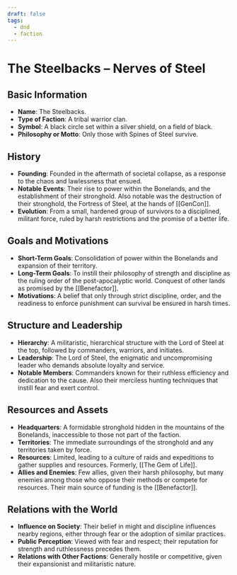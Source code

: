 ```yaml
---
draft: false
tags:
  - dnd
  - faction
---
```

# The Steelbacks – Nerves of Steel

## Basic Information
- **Name**: The Steelbacks.
- **Type of Faction**: A tribal warrior clan.
- **Symbol**: A black circle set within a silver shield, on a field of black.
- **Philosophy or Motto**: Only those with Spines of Steel survive.

## History
- **Founding**: Founded in the aftermath of societal collapse, as a response to the chaos and lawlessness that ensued.
- **Notable Events**: Their rise to power within the Bonelands, and the establishment of their stronghold. Also notable was the destruction of their stronghold, the Fortress of Steel, at the hands of [[GenCon]].
- **Evolution**: From a small, hardened group of survivors to a disciplined, militant force, ruled by harsh restrictions and the promise of a better life.

## Goals and Motivations
- **Short-Term Goals**: Consolidation of power within the Bonelands and expansion of their territory. 
- **Long-Term Goals**: To instill their philosophy of strength and discipline as the ruling order of the post-apocalyptic world. Conquest of other lands as promised by the [[Benefactor]].
- **Motivations**: A belief that only through strict discipline, order, and the readiness to enforce punishment can survival be ensured in harsh times.

## Structure and Leadership
- **Hierarchy**: A militaristic, hierarchical structure with the Lord of Steel at the top, followed by commanders, warriors, and initiates.
- **Leadership**: The Lord of Steel, the enigmatic and uncompromising leader who demands absolute loyalty and service.
- **Notable Members**: Commanders known for their ruthless efficiency and dedication to the cause. Also their merciless hunting techniques that instill fear and exert control.

## Resources and Assets
- **Headquarters**: A formidable stronghold hidden in the mountains of the Bonelands, inaccessible to those not part of the faction.
- **Territories**: The immediate surroundings of the stronghold and any territories taken by force.
- **Resources**: Limited, leading to a culture of raids and expeditions to gather supplies and resources. Formerly, [[The Gem of Life]].
- **Allies and Enemies**: Few allies, given their harsh philosophy, but many enemies among those who oppose their methods or compete for resources. Their main source of funding is the [[Benefactor]].

## Relations with the World
- **Influence on Society**: Their belief in might and discipline influences nearby regions, either through fear or the adoption of similar practices.
- **Public Perception**: Viewed with fear and respect; their reputation for strength and ruthlessness precedes them.
- **Relations with Other Factions**: Generally hostile or competitive, given their expansionist and militaristic nature.